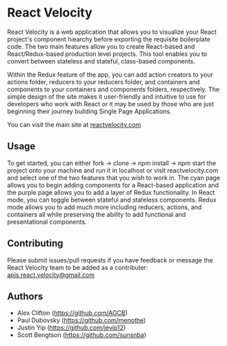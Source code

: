 # React Velocity

React Velocity is a web application that allows you to visualize your React project's component hiearchy before exporting the requisite boilerplate code. The two main features allow you to create React-based and React/Redux-based production level projects. This tool enables you to convert between stateless and stateful, class-based components.

Within the Redux feature of the app, you can add action creators to your actions folder, reducers to your reducers folder, and containers and components to your containers and components folders, respectively. The simple design of the site makes it user-friendly and intuitive to use for developers who work with React or it may be used by those who are just beginning their journey building Single Page Applications.

You can visit the main site at [reactvelocity.com](http://reactvelocity.com)

## Usage

To get started, you can either fork -> clone -> npm install -> npm start the project onto your machine and run it in localhost or visit reactvelocity.com and select one of the two features that you wish to work in. The cyan page allows you to begin adding components for a React-based application and the purple page allows you to add a layer of Redux functionality. In React mode, you can toggle between stateful and stateless components. Redux mode allows you to add much more including reducers, actions, and containers all while preserving the ability to add functional and presentational components.


## Contributing

Please submit issues/pull requests if you have feedback or message the React Velocity team to be added as a contributer: apjs.react.velocity@gmail.com

## Authors

* Alex Clifton (https://github.com/AGCB)
* Paul Dubovsky (https://github.com/menothe)
* Justin Yip (https://github.com/jeyip12)
* Scott Bengtson (https://github.com/sunsnba)
